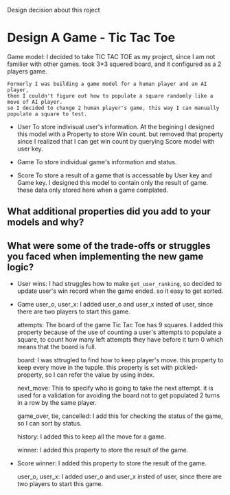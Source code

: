
Design decision about this roject
# Design A Game - Tic Tac Toe

Game model:
    I decided to take TIC TAC TOE as my project, since I am not familier with other games.
    took 3*3 squered board, and it configured as a 2 players game.

    Formerly I was building a game model for a human player and an AI player, 
    then I couldn't figure out how to populate a square randomly like a move of AI player.
    so I decided to change 2 human player's game, this way I can manually populate a square to test.

- User
    To store indivisual user's information.
    At the begining I designed this model with a Property to store Win count.
    but removed that property since I realized that I can get win count 
    by querying Score model with user key.

- Game
    To store individual game's information and status.

- Score
    To store a result of a game that is accessable by User key and Game key.
    I designed this model to contain only the result of game. these data 
    only stored here when a game complated.


## What additional properties did you add to your models and why?
##  What were some of the trade-offs or struggles you faced when implementing the new game logic?

- User
    wins:
        I had struggles how to make ```get_user_ranking```, so decided to update 
        user's win record when the game ended. so it easy to get sorted. 
- Game
    user_o, user_x:
        I added user_o and user_x insted of user, since there are two players 
        to start this game.

    attempts:
        The board of the game Tic Tac Toe has 9 squares.
        I added this property because of the use of counting a user's attempts to populate
         a square, to count how many left attempts they have before it turn 0 which means 
         that the board is full. 

    board:
        I was sttrugled to find how to keep player's move. 
        this property to keep every move in the tupple.
        this property is set with pickled-property, so I can refer the value by using index.

    next_move:
        This to specify who is going to take the next attempt.
        it is used for a validation for avoiding the board not to get populated 2 turns 
        in a row by the same player.
    
    game_over, tie, cancelled:
        I add this for checking the status of the game, so I can sort by status.
      
    history: 
        I added this to keep all the move for a game.
    
    winner: 
        I added this property to store the result of the game.

- Score
    winner: 
        I added this property to store the result of the game.

    user_o, user_x:
        I added user_o and user_x insted of user, since there are two players to start this game.

